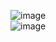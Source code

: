 ![image](https://user-images.githubusercontent.com/126884299/224363192-1c335c76-7974-4052-975d-a783c9d077f4.png)
<br/>
![image](https://user-images.githubusercontent.com/126884299/224363239-3eca5913-bc97-4819-815d-3e3cbbddde54.png)

